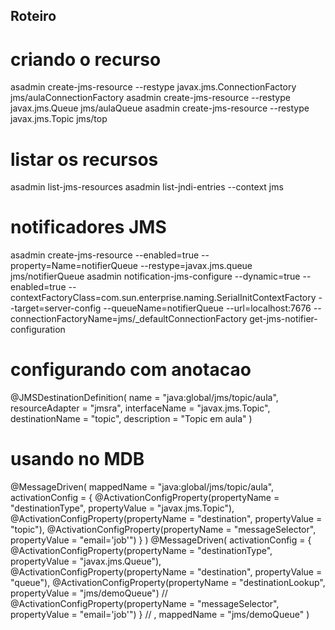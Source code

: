 ## Roteiro

# criando o recurso
asadmin create-jms-resource --restype javax.jms.ConnectionFactory jms/aulaConnectionFactory 
asadmin create-jms-resource --restype javax.jms.Queue jms/aulaQueue
asadmin create-jms-resource --restype javax.jms.Topic jms/top

# listar os recursos
asadmin list-jms-resources 
asadmin list-jndi-entries --context jms

# notificadores JMS
asadmin create-jms-resource --enabled=true --property=Name=notifierQueue --restype=javax.jms.queue jms/notifierQueue 
asadmin notification-jms-configure --dynamic=true --enabled=true --contextFactoryClass=com.sun.enterprise.naming.SerialInitContextFactory --target=server-config --queueName=notifierQueue --url=localhost:7676 --connectionFactoryName=jms/_defaultConnectionFactory get-jms-notifier-configuration

# configurando com anotacao
@JMSDestinationDefinition( 
    name = "java:global/jms/topic/aula", 
resourceAdapter = "jmsra", 
interfaceName = "javax.jms.Topic", 
destinationName = "topic", 
description = "Topic em aula" 
)

# usando no MDB
@MessageDriven( mappedName = "java:global/jms/topic/aula", activationConfig = { @ActivationConfigProperty(propertyName = "destinationType", propertyValue = "javax.jms.Topic"), @ActivationConfigProperty(propertyName = "destination", propertyValue = "topic"), @ActivationConfigProperty(propertyName = "messageSelector", propertyValue = "email='job'") } )
@MessageDriven( activationConfig = { @ActivationConfigProperty(propertyName = "destinationType", propertyValue = "javax.jms.Queue"), @ActivationConfigProperty(propertyName = "destination", propertyValue = "queue"), @ActivationConfigProperty(propertyName = "destinationLookup", propertyValue = "jms/demoQueue") // @ActivationConfigProperty(propertyName = "messageSelector", propertyValue = "email='job'") } // , mappedName = "jms/demoQueue" )